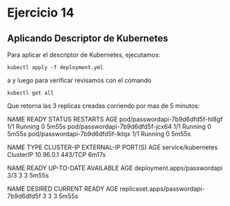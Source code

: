 # Ejercicio 14

## Aplicando Descriptor de Kubernetes
Para aplicar el descriptor de Kubernetes, ejecutamos:

    kubectl apply -f deployment.yml
a
y luego para verificar revisamos con el comando 

    kubectl get all

Que retorna las 3 replicas creadas corriendo por mas de 5 minutos:

NAME                               READY   STATUS    RESTARTS   AGE
pod/passwordapi-7b9d6dfd5f-hl8gf   1/1     Running   0          5m55s
pod/passwordapi-7b9d6dfd5f-jcx64   1/1     Running   0          5m55s
pod/passwordapi-7b9d6dfd5f-lktqx   1/1     Running   0          5m55s

NAME                 TYPE        CLUSTER-IP   EXTERNAL-IP   PORT(S)   AGE
service/kubernetes   ClusterIP   10.96.0.1    <none>        443/TCP   6m17s

NAME                          READY   UP-TO-DATE   AVAILABLE   AGE
deployment.apps/passwordapi   3/3     3            3           5m55s

NAME                                     DESIRED   CURRENT   READY   AGE
replicaset.apps/passwordapi-7b9d6dfd5f   3         3         3       5m55s

